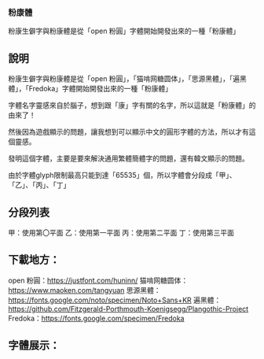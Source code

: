 ### 粉康體

粉康生僻字與粉康體是從「open 粉圓」字體開始開發出來的一種「粉康體」

## 說明
粉康生僻字與粉康體是從「open 粉圓」，「猫啃网糖圆体」，「思源黑體」，「遍黑體」，「Fredoka」字體開始開發出來的一種「粉康體」

字體名字靈感來自於腦子，想到跟「康」字有關的名字，所以這就是「粉康體」的由來了！

然後因為遊戲顯示的問題，讓我想到可以顯示中文的圓形字體的方法，所以才有這個靈感。

發明這個字體，主要是要來解決通用繁體簡體字的問題，還有韓文顯示的問題。

由於字體glyph限制最高只能到達「65535」個，所以字體會分段成「甲」、「乙」、「丙」、「丁」

## 分段列表
甲：使用第〇平面
乙：使用第一平面
丙：使用第二平面
丁：使用第三平面

## 下載地方：

open 粉圓：https://justfont.com/huninn/
猫啃网糖圆体：https://www.maoken.com/tangyuan
思源黑體：https://fonts.google.com/noto/specimen/Noto+Sans+KR
遍黑體：https://github.com/Fitzgerald-Porthmouth-Koenigsegg/Plangothic-Project
Fredoka：https://fonts.google.com/specimen/Fredoka

## 字體展示：
